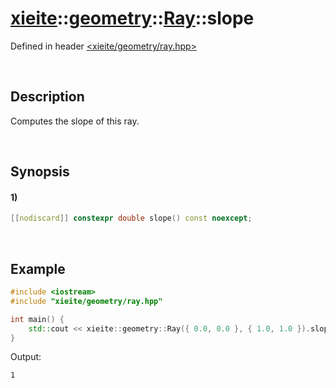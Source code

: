 # [xieite](../../../../../xieite.md)\:\:[geometry](../../../../../geometry.md)\:\:[Ray](../../../ray.md)\:\:slope
Defined in header [<xieite/geometry/ray.hpp>](../../../../../../include/xieite/geometry/ray.hpp)

&nbsp;

## Description
Computes the slope of this ray.

&nbsp;

## Synopsis
#### 1)
```cpp
[[nodiscard]] constexpr double slope() const noexcept;
```

&nbsp;

## Example
```cpp
#include <iostream>
#include "xieite/geometry/ray.hpp"

int main() {
    std::cout << xieite::geometry::Ray({ 0.0, 0.0 }, { 1.0, 1.0 }).slope() << '\n';
}
```
Output:
```
1
```
